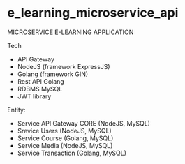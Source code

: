 # e_learning_microservice_api

MICROSERVICE E-LEARNING APPLICATION

Tech
- API Gateway
- NodeJS (framework ExpressJS)
- Golang (framework GIN)
- Rest API Golang
- RDBMS MySQL
- JWT library

Entity:
- Service API Gateway CORE (NodeJS, MySQL)
- Srevice Users (NodeJS, MySQL)
- Service Course (Golang, MySQL)
- Service Media (NodeJS, MySQL)
- Service Transaction (Golang, MySQL)
 
